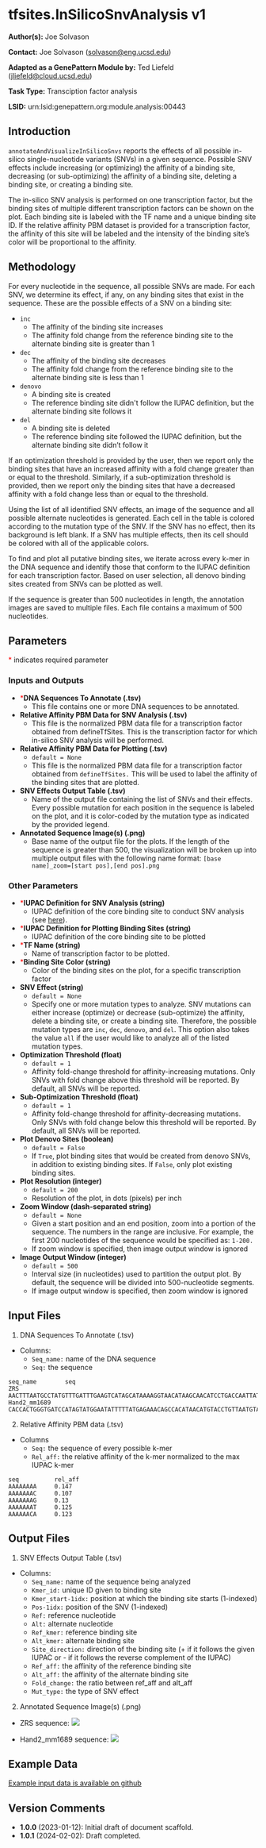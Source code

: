 # tfsites.InSilicoSnvAnalysis v1

**Author(s):** Joe Solvason  

**Contact:** Joe Solvason (solvason@eng.ucsd.edu)

**Adapted as a GenePattern Module by:** Ted Liefeld (jliefeld@cloud.ucsd.edu)

**Task Type:** Transciption factor analysis

**LSID:**  urn:lsid:genepattern.org:module.analysis:00443


## Introduction

`annotateAndVisualizeInSilicoSnvs` reports the effects of all possible in-silico single-nucleotide variants (SNVs) in a given sequence. Possible SNV effects include increasing (or optimizing) the affinity of a binding site, decreasing (or sub-optimizing) the affinity of a binding site, deleting a binding site, or creating a binding site. 

The in-silico SNV analysis is performed on one transcription factor, but the binding sites of multiple different transcription factors can be shown on the plot. Each binding site is labeled with the TF name and a unique binding site ID. If the relative affinity PBM dataset is provided for a transcription factor, the affinity of this site will be labeled and the intensity of the binding site’s color will be proportional to the affinity.


## Methodology

For every nucleotide in the sequence, all possible SNVs are made. For each SNV, we determine its effect, if any, on any binding sites that exist in the sequence. These are the possible effects of a SNV on a binding site: 
- `inc`
    - The affinity of the binding site increases
    - The affinity fold change from the reference binding site to the alternate binding site is greater than 1
- `dec`
    - The affinity of the binding site decreases
    - The affinity fold change from the reference binding site to the alternate binding site is less than 1
- `denovo`
    - A binding site is created
    - The reference binding site didn't follow the IUPAC definition, but the alternate binding site follows it 
- `del`
    - A binding site is deleted
    - The reference binding site followed the IUPAC definition, but the alternate binding site didn’t follow it
  
If an optimization threshold is provided by the user, then we report only the binding sites that have an increased affinity with a fold change greater than or equal to the threshold. Similarly, if a sub-optimization threshold is provided, then we report only the binding sites that have a decreased affinity with a fold change less than or equal to the threshold. 

Using the list of all identified SNV effects, an image of the sequence and all possible alternate nucleotides is generated. Each cell in the table is colored according to the mutation type of the SNV. If the SNV has no effect, then its background is left blank. If a SNV has multiple effects, then its cell should be colored with all of the applicable colors. 

To find and plot all putative binding sites, we iterate across every k-mer in the DNA sequence and identify those that conform to the IUPAC definition for each transcription factor. Based on user selection, all denovo binding sites created from SNVs can be plotted as well. 

If the sequence is greater than 500 nucleotides in length, the annotation images are saved to multiple files. Each file contains a maximum of 500 nucleotides.


## Parameters

<span style="color: red;">*</span> indicates required parameter

### Inputs and Outputs

- <span style="color: red;">*</span>**DNA Sequences To Annotate (.tsv)**
    - This file contains one or more DNA sequences to be annotated. 
- **Relative Affinity PBM Data for SNV Analysis (.tsv)**
    - This file is the normalized PBM data file for a transcription factor obtained from defineTfSites. This is the transcription factor for which in-silico SNV analysis will be performed.
- **Relative Affinity PBM Data for Plotting (.tsv)**
    - `default = None`
    - This file is the normalized PBM data file for a transcription factor obtained from `defineTfSites.` This will be used to label the affinity of the binding sites that are plotted.
- **SNV Effects Output Table (.tsv)**
    - Name of the output file containing the list of SNVs and their effects. Every possible mutation for each position in the sequence is labeled on the plot, and it is color-coded by the mutation type as indicated by the provided legend.
- **Annotated Sequence Image(s) (.png)**
    - Base name of the output file for the plots. If the length of the sequence is greater than 500, the visualization will be broken up into multiple output files with the following name format: `[base name]_zoom=[start pos],[end pos].png`

### Other Parameters
- <span style="color: red;">*</span>**IUPAC Definition for SNV Analysis (string)**
    - IUPAC definition of the core binding site to conduct SNV analysis (see [here](https://www.bioinformatics.org/sms/iupac.html)).
- <span style="color: red;">*</span>**IUPAC Definition for Plotting Binding Sites (string)**
    - IUPAC definition of the core binding site to be plotted
- <span style="color: red;">*</span>**TF Name (string)**
    - Name of transcription factor to be plotted.
- <span style="color: red;">*</span>**Binding Site Color (string)**
    - Color of the binding sites on the plot, for a specific transcription factor 
- **SNV Effect (string)**
    - `default = None`
    - Specify one or more mutation types to analyze. SNV mutations can either increase (optimize) or decrease (sub-optimize) the affinity, delete a binding site, or create a binding site. Therefore, the possible mutation types are `inc`, `dec`, `denovo`, and `del`. This option also takes the value `all` if the user would like to analyze all of the listed mutation types.
- **Optimization Threshold (float)**
    - `default = 1`
    - Affinity fold-change threshold for affinity-increasing mutations. Only SNVs with fold change above this threshold will be reported. By default, all SNVs will be reported.
- **Sub-Optimization Threshold (float)**
    - `default = 1`
    - Affinity fold-change threshold for affinity-decreasing mutations. Only SNVs with fold change below this threshold will be reported. By default, all SNVs will be reported.
- **Plot Denovo Sites (boolean)**
    - `default = False`
    - If `True`, plot binding sites that would be created from denovo SNVs, in addition to existing binding sites. If `False`, only plot existing binding sites.
- **Plot Resolution (integer)**
    - `default = 200`
    - Resolution of the plot, in dots (pixels) per inch
- **Zoom Window (dash-separated string)**
    - `default = None`
    - Given a start position and an end position, zoom into a portion of the sequence. The numbers in the range are inclusive. For example, the first 200 nucleotides of the sequence would be specified as: `1-200.`
    - If zoom window is specified, then image output window is ignored
- **Image Output Window (integer)**
    - `default = 500`
    - Interval size (in nucleotides) used to partition the output plot. By default, the sequence will be divided into 500-nucleotide segments.
    - If image output window is specified, then zoom window is ignored


## Input Files

1.  DNA Sequences To Annotate (.tsv)
- Columns:
    - `Seq_name:` name of the DNA sequence
    - `Seq:` the sequence
 
```
seq_name	    seq
ZRS                 AACTTTAATGCCTATGTTTGATTTGAAGTCATAGCATAAAAGGTAACATAAGCAACATCCTGACCAATTATCCAAACCATCCAGACATCCCTGAATGGC...
Hand2_mm1689        CACCACTGGGTGATCCATAGTATGGAATATTTTTATGAGAAACAGCCACATAACATGTACCTGTTAATGTAGGCTTTGTGTTTATTTGCAATAGCAGAG...
```
    
2. Relative Affinity PBM data (.tsv)
- Columns
  - `Seq:` the sequence of every possible k-mer
  - `Rel_aff:` the relative affinity of the k-mer normalized to the max IUPAC k-mer

```
seq          rel_aff
AAAAAAAA     0.147
AAAAAAAC     0.107
AAAAAAAG     0.13
AAAAAAAT     0.125
AAAAAACA     0.123
```


## Output Files

1.  SNV Effects Output Table (.tsv)
- Columns:
    - `Seq_name:` name of the sequence being analyzed
    - `Kmer_id:` unique ID given to binding site
    - `Kmer_start-1idx:` position at which the binding site starts (1-indexed)
    - `Pos-1idx:` position of the SNV (1-indexed)
    - `Ref:` reference nucleotide
    - `Alt:` alternate nucleotide
    - `Ref_kmer:` reference binding site
    - `Alt_kmer:` alternate binding site
    - `Site_direction:` direction of the binding site (+ if it follows the given IUPAC or - if it follows the reverse complement of the IUPAC)
    - `Ref_aff:` the affinity of the reference binding site
    - `Alt_aff:` the affinity of the alternate binding site
    - `Fold_change:` the ratio between ref_aff and alt_aff
    - `Mut_type:` the type of SNV effect


2.  Annotated Sequence Image(s) (.png)

- ZRS sequence: 
   <img src="./05-output_zrs_snv_effects-start_pos=0.png"/>

- Hand2_mm1689 sequence:
   <img src="./05-output_hand2_snv_effects-start_pos=0.png"/>

  
## Example Data

[Example input data is available on github](https://github.com/genepattern/tfsites.inSilicoSnvAnalysis/data)
    
    
## Version Comments

- **1.0.0** (2023-01-12): Initial draft of document scaffold.
- **1.0.1** (2024-02-02): Draft completed.
